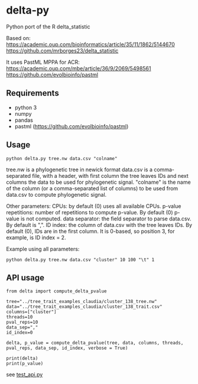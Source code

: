 # delta-py
Python port of the R delta_statistic

Based on:
https://academic.oup.com/bioinformatics/article/35/11/1862/5144670
https://github.com/mrborges23/delta_statistic

It uses PastML MPPA for ACR:
https://academic.oup.com/mbe/article/36/9/2069/5498561
https://github.com/evolbioinfo/pastml

## Requirements

- python 3
- numpy
- pandas
- pastml (https://github.com/evolbioinfo/pastml)

## Usage

`python delta.py tree.nw data.csv "colname"`

tree.nw is a phylogenetic tree in newick format
data.csv is a comma-separated file, with a header, with first column the tree leaves IDs and next columns the data to be used for phylogenetic signal.
"colname" is the name of the column (or a comma-separated list of columns) to be used from data.csv to compute phylogenetic signal.

Other parameters:
CPUs: by default (0) uses all available CPUs.
p-value repetitions: number of repetitions to compute p-value. By default (0) p-value is not computed.
data separator: the field separator to parse data.csv. By default is ",".
ID index: the column of data.csv with the tree leaves IDs. By default (0), IDs are in the first column. It is 0-based, so position 3, for example, is ID index = 2.

Example using all parameters:

`python delta.py tree.nw data.csv "cluster" 10 100 "\t" 1`

## API usage

```
from delta import compute_delta_pvalue                                                                                                                  
                                                                                                                                                        
tree="../tree_trait_examples_claudia/cluster_138_tree.nw"                                                                                               
data="../tree_trait_examples_claudia/cluster_138_trait.csv"                                                                                             
columns=["cluster"]                                                                                                                                     
threads=10                                                                                                                                              
pval_reps=10                                                                                                                                            
data_sep=","                                                                                                                                            
id_index=0                                                                                                                                              
                                                                                                                                                        
delta, p_value = compute_delta_pvalue(tree, data, columns, threads, pval_reps, data_sep, id_index, verbose = True)                                      
                                                                                                                                                        
print(delta)                                                                                                                                            
print(p_value)
```

see [test_api.py](test_api.py)



